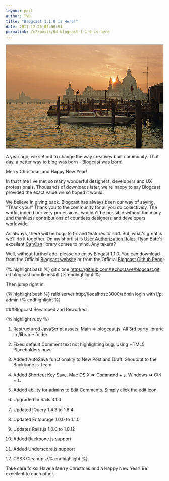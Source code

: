 ```yaml
---
layout: post
author: TVD
title: "Blogcast 1.1.0 is Here!"
date: 2011-12-25 05:06:54
permalink: /c7/posts/64-blogcast-1-1-0-is-here
---
```


![moscow](/c7/static/moscow.jpg)

A year ago, we set out to change the way creatives built community. That day, a better way to blog was born - [Blogcast][1] was born!

Merry Christmas and Happy New Year!

In that time I've met so many wonderful designers, developers and UX professionals. Thousands of downloads later, we're happy to say Blogcast provided the exact value we so hoped it would.

We believe in giving back. Blogcast has always been our way of saying, "Thank you!" Thank you to the community for all you do collectively. The world, indeed our very professions, wouldn't be possible without the many and thankless contributions of countless designers and developers worldwide.

As always, there will be bugs to fix and features to add. But, what's great is we'll do it together. On my shortlist is [User Authorization Roles][2]. Ryan Bate's excellent [CanCan][3] library comes to mind. Any takers?

Well, without further ado, please do enjoy Blogast 1.1.0. You can download from the Official [Blogcast website][4] or from the Official [Blogcast Github Repo][5]:

{% highlight bash %}
git clone https://github.com/techoctave/blogcast.git
cd blogcast
bundle install
{% endhighlight %}

Then jump right in:

{% highlight bash %}
rails server
http://localhost:3000/admin
login with l/p: admin
{% endhighlight %}

###Blogcast Revamped and  Reworked

{% highlight ruby %}
1. Restructured JavaScript assets. Main => blogcast.js. All 3rd party librarie in /librarie folder.

2. Fixed default Comment text not highlighting bug. Using HTML5 Placeholders now.

3. Added AutoSave functionality to New Post and Draft. Shoutout to the Backbone.js Team.

4. Added Shortcut Key Save. Mac OS X => Command + s. Windows => Ctrl + s.

5. Added ability for admins to Edit Comments. Simply click the edit icon.

6. Upgraded to Rails 3.1.0

7. Updated jQuery 1.4.3 to 1.6.4

8. Updated Entourage 1.0.0 to 1.1.0

9. Updates Rails.js 1.0.0 to 1.0.12

10. Added Backbone.js support

11. Added Underscore.js support

12. CSS3 Cleanups
{% endhighlight %}

Take care folks! Have a Merry Christmas and a Happy New Year! Be excellent to each other.



  [1]: https://techoctave.com/posts/38-blogcast-is-a-better-way-to-blog
  [2]: https://techoctave.com/posts/34-authentication-vs-authorization
  [3]: https://github.com/ryanb
  [4]: http://techoctave.com/blogcast/
  [5]: https://github.com/techoctave/blogcast
  [6]: http://documentcloud.github.com/backbone/

